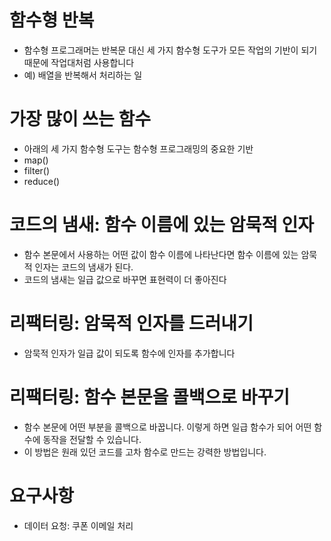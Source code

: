 # 함수형 반복
- 함수형 프로그래머는 반복문 대신 세 가지 함수형 도구가 모든 작업의 기반이 되기 때문에 작업대처럼 사용합니다
- 예) 배열을 반복해서 처리하는 일

# 가장 많이 쓰는 함수
- 아래의 세 가지 함수형 도구는 함수형 프로그래밍의 중요한 기반
- map()
- filter()
- reduce()

# 코드의 냄새: 함수 이름에 있는 암묵적 인자
- 함수 본문에서 사용하는 어떤 값이 함수 이름에 나타난다면 함수 이름에 있는 암묵적 인자는 코드의 냄새가 된다.
- 코드의 냄새는 일급 값으로 바꾸면 표현력이 더 좋아진다

# 리팩터링: 암묵적 인자를 드러내기
- 암묵적 인자가 일급 값이 되도록 함수에 인자를 추가합니다

# 리팩터링: 함수 본문을 콜백으로 바꾸기
- 함수 본문에 어떤 부분을 콜백으로 바꿉니다. 이렇게 하면 일급 함수가 되어 어떤 함수에 동작을 전달할 수 있습니다.
- 이 방법은 원래 있던 코드를 고차 함수로 만드는 강력한 방법입니다.

# 요구사항
- 데이터 요청: 쿠폰 이메일 처리